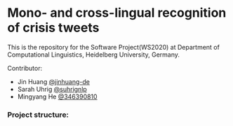 # Mono- and cross-lingual recognition of crisis tweets

This is the repository for the Software Project(WS2020) at Department of Computational Linguistics, Heidelberg University, Germany.

Contributor: 
- Jin Huang [@jinhuang-de](https://www.github.com/jinhuang-de)
- Sarah Uhrig  [@suhrignlp](https://www.github.com/suhrignlp)
- Mingyang He  [@346390810](https://www.github.com/346390810)


### Project structure:

